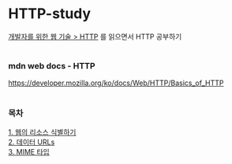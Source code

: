 # HTTP-study
[개발자를 위한 웹 기술 > HTTP](https://developer.mozilla.org/ko/docs/Web/HTTP/Basics_of_HTTP) 를 읽으면서 HTTP 공부하기
</br></br>

### mdn web docs - HTTP
https://developer.mozilla.org/ko/docs/Web/HTTP/Basics_of_HTTP
</br></br>

### 목차
[1. 웹의 리소스 식별하기](https://github.com/Hajin-Lee0406/HTTP-study/blob/main/CH01.%20%EB%A6%AC%EC%86%8C%EC%8A%A4%EC%99%80%20URIs/1.%20%EC%9B%B9%EC%9D%98%20%EB%A6%AC%EC%86%8C%EC%8A%A4%20%EC%8B%9D%EB%B3%84%ED%95%98%EA%B8%B0.md)</br>
[2. 데이터 URLs](https://github.com/Hajin-Lee0406/HTTP-study/blob/main/CH01.%20%EB%A6%AC%EC%86%8C%EC%8A%A4%EC%99%80%20URIs/2.%20%EB%8D%B0%EC%9D%B4%ED%84%B0%20URLs.md)</br>
[3. MIME 타입](https://github.com/Hajin-Lee0406/HTTP-study/blob/main/CH01.%20%EB%A6%AC%EC%86%8C%EC%8A%A4%EC%99%80%20URIs/3.%20MIME%20%ED%83%80%EC%9E%85(IANA%20%EB%AF%B8%EB%94%94%EC%96%B4%20%ED%83%80%EC%9E%85).md)</br>
